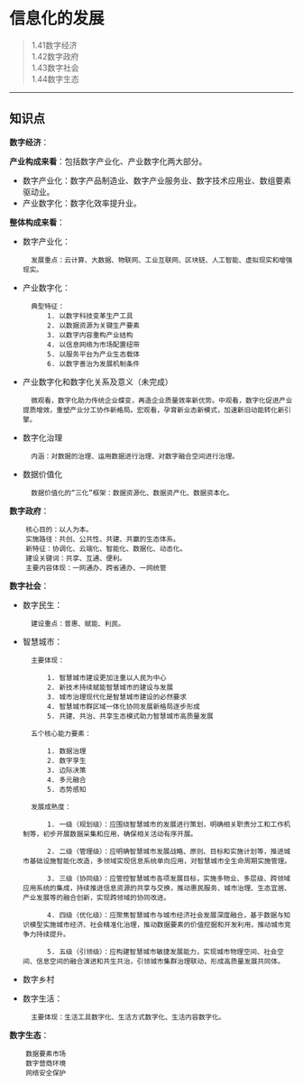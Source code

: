 # 信息化的发展  

> 1.41数字经济  
> 1.42数字政府  
> 1.43数字社会  
> 1.44数字生态  

***

## 知识点

**数字经济**：

**产业构成来看**：包括数字产业化、产业数字化两大部分。 

* 数字产业化：数字产品制造业、数字产业服务业、数字技术应用业、数组要素驱动业。
* 产业数字化：数字化效率提升业。

**整体构成来看**：  

* 数字产业化：  

        发展重点：云计算、大数据、物联网、工业互联网、区块链、人工智能、虚拟现实和增强现实。  
* 产业数字化：  

        典型特征：  
            1. 以数字科技变革生产工具
            2. 以数据资源为关键生产要素
            3. 以数字内容重构产业结构
            4. 以信息网络为市场配置纽带
            5. 以服务平台为产业生态载体
            6. 以数字善治为发展机制条件  

* 产业数字化和数字化关系及意义（未完成）  

        微观看，数字化助力传统企业蝶变，再造企业质量效率新优势。中观看，数字化促进产业提质增效，重塑产业分工协作新格局。宏观看，孕育新业态新模式，加速新旧动能转化新引擎。

* 数字化治理  

        内涵：对数据的治理、运用数据进行治理、对数字融合空间进行治理。
* 数据价值化  

        数据价值化的“三化”框架：数据资源化、数据资产化、数据资本化。

**数字政府**：  

        核心目的：以人为本。  
        实施路径：共创、公共性、共建、共赢的生态体系。  
        新特征：协调化、云端化、智能化、数据化、动态化。
        建设关键词：共享、互通、便利。
        主要内容体现：一网通办、跨省通办、一网统管

**数字社会**：

* 数字民生：  

        建设重点：普惠、赋能、利民。
* 智慧城市：

        主要体现：

            1. 智慧城市建设更加注重以人民为中心
            2. 新技术持续赋能智慧城市的建设与发展
            3. 城市治理现代化是智慧城市建设的必然要求
            4. 智慧城市群区域一体化协同发展新格局逐步形成
            5. 共建、共治、共享生态模式助力智慧城市高质量发展  

        五个核心能力要素：

            1. 数据治理
            2. 数字孪生
            3. 边际决策
            4. 多元融合
            5. 态势感知  

        发展成熟度：

            1. 一级（规划级）：应围绕智慧城市的发展进行策划，明确相关职责分工和工作机制等，初步开展数据采集和应用，确保相关活动有序开展。  

            2. 二级（管理级）：应明确智慧城市发展战略、原则、目标和实施计划等，推进城市基础设施智能化改造，多领域实现信息系统单向应用，对智慧城市全生命周期实施管理。  

            3. 三级（协同级）：应管控智慧城市各项发展目标，实施多物业、多层级、跨领域应用系统的集成，持续推进信息资源的共享与交换，推动惠民服务、城市治理、生态宜居、产业发展等的融合创新，实现跨领域的协同改进。  

            4. 四级（优化级）：应聚焦智慧城市与城市经济社会发展深度融合，基于数据与知识模型实施城市经济、社会精准化治理，推动数据要素的价值挖掘和开发利用，推动城市竞争力持续提升。  
            
            5. 五级（引领级）：应构建智慧城市敏捷发展能力，实现城市物理空间、社会空间、信息空间的融合演进和共生共治，引领城市集群治理联动，形成高质量发展共同体。

* 数字乡村

* 数字生活：

        主要体现：生活工具数字化、生活方式数字化、生活内容数字化。  

**数字生态**：  

        数据要素市场
        数字营商环境
        网络安全保护  
        